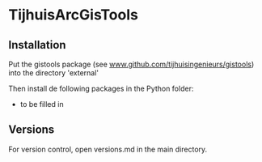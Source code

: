 TijhuisArcGisTools
==========================

Installation
------------

Put the gistools package (see www.github.com/tijhuisingenieurs/gistools) into the directory 'external'

Then install de following packages in the Python folder:
- to be filled in 

Versions
-------------
For version control, open versions.md in the main directory.
